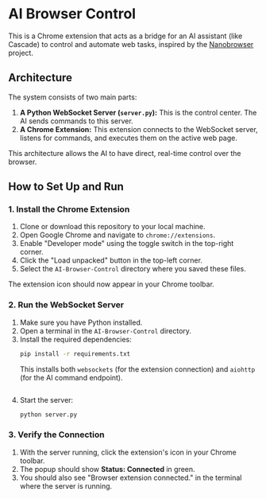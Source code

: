 # AI Browser Control

This is a Chrome extension that acts as a bridge for an AI assistant (like Cascade) to control and automate web tasks, inspired by the [Nanobrowser](https://github.com/nanobrowser/nanobrowser) project.

## Architecture

The system consists of two main parts:
1.  **A Python WebSocket Server (`server.py`):** This is the control center. The AI sends commands to this server.
2.  **A Chrome Extension:** This extension connects to the WebSocket server, listens for commands, and executes them on the active web page.

This architecture allows the AI to have direct, real-time control over the browser.

## How to Set Up and Run

### 1. Install the Chrome Extension

1.  Clone or download this repository to your local machine.
2.  Open Google Chrome and navigate to `chrome://extensions`.
3.  Enable "Developer mode" using the toggle switch in the top-right corner.
4.  Click the "Load unpacked" button in the top-left corner.
5.  Select the `AI-Browser-Control` directory where you saved these files.

The extension icon should now appear in your Chrome toolbar.

### 2. Run the WebSocket Server

1.  Make sure you have Python installed.
2.  Open a terminal in the `AI-Browser-Control` directory.
3.  Install the required dependencies:
    ```sh
    pip install -r requirements.txt
    ```
    This installs both `websockets` (for the extension connection) and `aiohttp` (for the AI command endpoint).
    ```
4.  Start the server:
    ```sh
    python server.py
    ```

### 3. Verify the Connection

1.  With the server running, click the extension's icon in your Chrome toolbar.
2.  The popup should show **Status: Connected** in green.
3.  You should also see "Browser extension connected." in the terminal where the server is running.
